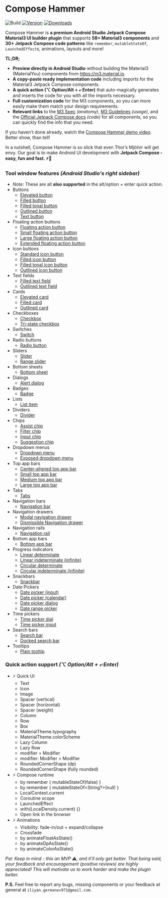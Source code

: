 # Compose Hammer

![Build](https://github.com/ILIYANGERMANOV/compose-material3-helper-plugin/workflows/Build/badge.svg)
[![Version](https://img.shields.io/jetbrains/plugin/v/PLUGIN_ID.svg)](https://plugins.jetbrains.com/plugin/PLUGIN_ID)
[![Downloads](https://img.shields.io/jetbrains/plugin/d/PLUGIN_ID.svg)](https://plugins.jetbrains.com/plugin/PLUGIN_ID)

<!-- Plugin description -->
Compose Hammer is **a premium Android Studio Jetpack Compose Material3 UI builder plugin** 
that supports **58+ Material3 components** and 
**30+ Jetpack Compose code patterns** like 
`remember`, `mutableStateOf`, `LaunchedEffect`s, animations, layouts and more!

**TL;DR;**
- **Preview directly in Android Studio** without building the Material3 (MaterialYou) components
from https://m3.material.io.
- **A copy-paste ready implementation code** including imports for 
the Material3 Jetpack Compose components.
- **A quick action (⌥ Option/Alt + ⤶ Enter)** that auto-magically
generates and inserts the code for you with all the imports necessary.
- **Full customization code** for the M3 components, so you can more
easily make them match your design requirements.
- **Relevant links** to the [M3 Spec](https://m3.material.io/components/buttons/specs) _(anatomy)_,
[M3 Guidelines](https://m3.material.io/components/buttons/guidelines) _(usage)_, and
the [Official Jetpack Compose docs](https://developer.android.com/reference/kotlin/androidx/compose/material3/package-summary.html) _(code)_ 
for all components, so you can quickly find the info that you need.

If you haven't done already, watch the 
[Compose Hammer demo video](https://www.youtube.com/watch?v=07Yeogvw0wo).
Better show, than tell!

In a nutshell, Compose Hammer is so slick that even Thor’s Mjölnir will get envy.
Our goal is to make Android UI development with **Jetpack Compose - easy, fun and fast.
⚡🔨**

### Tool window features _(Android Studio's right sidebar)_
- _Note:_ These are all **also supported** in the alt/option + enter quick action.
- Buttons
    - [Elevated button](https://m3.material.io/components/buttons/specs#2a19e853-d5dc-46a2-8ef4-1d954c9dcefa)
    - [Filled button](https://m3.material.io/components/buttons/specs#0b1b7bd2-3de8-431a-afa1-d692e2e18b0d)
    - [Filled tonal button](https://m3.material.io/components/buttons/specs#158f0a18-67fb-4ac4-9d22-cc4d1adc4579)
    - [Outlined button](https://m3.material.io/components/buttons/specs#de72d8b1-ba16-4cd7-989e-e2ad3293cf63)
    - [Text button](https://m3.material.io/components/buttons/specs#899b9107-0127-4a01-8f4c-87f19323a1b4)
- Floating action buttons
    - [Floating action button](https://m3.material.io/components/floating-action-button/specs#71504201-7bd1-423d-8bb7-07e0291743e5)
    - [Small floating action button](https://m3.material.io/components/floating-action-button/specs#df918e03-5939-4aa4-8d4b-4cdffa52b240)
    - [Large floating action button](https://m3.material.io/components/floating-action-button/specs#9d7d3d6a-bab7-47cb-be32-5596fbd660fe)
    - [Extended floating action button](https://m3.material.io/components/extended-fab/specs#8c06766e-0afc-436f-a695-aa589700be14)
- Icon buttons
    - [Standard icon button](https://m3.material.io/components/icon-buttons/specs#eca0451e-430b-41e1-bea3-a31cb7ccda76)
    - [Filled icon button](https://m3.material.io/components/icon-buttons/specs#d4169fb5-4cf8-40b6-9ec3-4044f09cca1f)
    - [Filled tonal icon button](https://m3.material.io/components/icon-buttons/specs#c2ca424b-2ad7-40e6-8946-47fb1918060a)
    - [Outlined icon button](https://m3.material.io/components/icon-buttons/specs#632e1356-8002-4ae1-ae36-48c1f9b17ef2)
- Text fields
    - [Filled text field](https://m3.material.io/components/text-fields/specs#6d654d1d-262e-4697-858c-9a75e8e7c81d)
    - [Outlined text field](https://m3.material.io/components/text-fields/specs#68b00bd6-ab40-4b4f-93d9-ed1fbbc5d06e)
- Cards
    - [Elevated card](https://m3.material.io/components/cards/specs#a012d40d-7a5c-4b07-8740-491dec79d58b)
    - [Filled card](https://m3.material.io/components/cards/specs#6192bdaa-bd56-45c9-97ff-d540ce5337ac)
    - [Outlined card](https://m3.material.io/components/cards/specs#9ad208b3-3d37-475c-a0eb-68cf845718f8)
- Checkboxes
    - [Checkbox](https://m3.material.io/components/checkbox/specs)
    - [Tri-state checkbox](https://m3.material.io/components/checkbox/specs)
- Switches
    - [Switch](https://m3.material.io/components/switch/specs)
- Radio buttons
    - [Radio button](https://m3.material.io/components/radio-button/specs)
- Sliders
    - [Slider](https://m3.material.io/components/sliders/specs)
    - [Range slider](https://m3.material.io/components/sliders/specs)
- Bottom sheets
    - [Bottom sheet](https://m3.material.io/components/bottom-sheets/specs)
- Dialogs
    - [Alert dialog](https://m3.material.io/components/dialogs/specs)
- Badges
    - [Badge](https://m3.material.io/components/badges/specs)
- Lists
    - [List item](https://m3.material.io/components/lists/specs)
- Dividers
    - [Divider](https://m3.material.io/components/divider/specs)
- Chips
    - [Assist chip](https://m3.material.io/components/chips/specs#a144389c-9478-4fe4-9bd8-ca9f7dd830eb)
    - [Filter chip](https://m3.material.io/components/chips/specs#e900592f-75a4-4298-853c-bedd8f462f83)
    - [Input chip](https://m3.material.io/components/chips/specs#facb7c02-74c4-4b81-bd52-6ad10ce351eb)
    - [Suggestion chip](https://m3.material.io/components/chips/specs#67a358c0-c370-4bf1-b410-7f8dd3f1a60c)
- Dropdown menus
    - [Dropdown menu](https://m3.material.io/components/menus/specs)
    - [Exposed dropdown menu](https://m3.material.io/components/menus/specs)
- Top app bars
    - [Center-aligned top app bar](https://m3.material.io/components/top-app-bar/specs#51ac0fae-61c2-4abc-b8f9-1167bf54e875)
    - [Small top app bar](https://m3.material.io/components/top-app-bar/specs#14e23895-ac2e-40d8-b0f7-8d016c10a225)
    - [Medium top app bar](https://m3.material.io/components/top-app-bar/specs#e3fd3eba-0444-437c-9a82-071ef03d85b1)
    - [Large top app bar](https://m3.material.io/components/top-app-bar/specs#8140aaaf-5729-4368-a0f5-baef8d576dbf)
- Tabs
    - [Tabs](https://m3.material.io/components/tabs/specs)
- Navigation bars
    - [Navigation bar](https://m3.material.io/components/navigation-bar/specs)
- Navigation drawers
    - [Modal navigation drawer](https://m3.material.io/components/navigation-drawer/specs)
    - [Dismissible Navigation drawer](https://m3.material.io/components/navigation-drawer/specs)
- Navigation rails
    - [Navigation rail](https://m3.material.io/components/navigation-rail/specs)
- Bottom app bars
    - [Bottom app bar](https://m3.material.io/components/bottom-app-bar/specs)
- Progress indicators
    - [Linear determinate](https://m3.material.io/components/progress-indicators/specs#b4bf0322-bfe6-4fad-babc-7802c691f135)
    - [Linear indeterminate (infinite)](https://m3.material.io/components/progress-indicators/specs#b4bf0322-bfe6-4fad-babc-7802c691f135)
    - [Circular determinate](https://m3.material.io/components/progress-indicators/specs#c6a801ca-8a87-4529-8eb1-2c8e9791e3b0)
    - [Circular indeterminate (infinite)](https://m3.material.io/components/progress-indicators/specs#c6a801ca-8a87-4529-8eb1-2c8e9791e3b0)
- Snackbars
    - [Snackbar](https://m3.material.io/components/snackbar/specs)
- Date Pickers
    - [Date picker (input)](https://m3.material.io/components/date-pickers/specs#ccd8cb55-4c20-4832-9db2-7c14c49b6e8f)
    - [Date picker (calendar)](https://m3.material.io/components/date-pickers/specs#d58626b9-ed69-4963-a75c-18d00cae5a06)
    - [Date picker dialog](https://m3.material.io/components/date-pickers/specs#d58626b9-ed69-4963-a75c-18d00cae5a06)
    - [Date range picker](https://m3.material.io/components/date-pickers/specs#d3189372-1b73-49d2-977e-e766f43a2774)
- Time pickers
    - [Time picker dial](https://m3.material.io/components/time-pickers/specs#656721f2-de86-4311-807d-f295bddfb72f)
    - [Time picker input](https://m3.material.io/components/time-pickers/specs#f07ad824-7e63-4d86-b5ca-090f1a6a3ded)
- Search bars
    - [Search bar](https://m3.material.io/components/search/specs)
    - [Docked search bar](https://m3.material.io/components/search/specs)
- Tooltips
    - [Plain tooltip](https://m3.material.io/components/tooltips/specs#92c84fef-92fe-4662-b837-f70eaa9b64f3)

### Quick action support _(⌥ Option/Alt + ⤶ Enter)_
- ⚡ Quick UI
  - Text
  - Icon
  - Image
  - Spacer (vertical)
  - Spacer (horizontal)
  - Spacer (weight)
  - Column
  - Row
  - Box
  - MaterialTheme.typography
  - MaterialTheme.colorScheme
  - Lazy Column
  - Lazy Row
  - modifier = Modifier
  - modifier: Modifier = Modifier
  - RoundedCornerShape (dp)
  - RoundedCornerShape (fully rounded)
- ⚡ Compose runtime
  - by remember { mutableStateOf(false) }
  - by remember { mutableStateOf<String?>(null) }
  - LocalContext.current
  - Coroutine scope
  - LaunchedEffect
  - with(LocalDensity.current) {}
  - Open link in the browser
- ⚡ Animations
  - Visibility: fade-in/out + expand/collapse
  - Crossfade
  - by animateFloatAsState()
  - by animateDpAsState()
  - by animateColorAsState()

_Pst: Keep in mind - this an MVP ⚠️, and it’ll only get better. That being said, 
your feedback and encouragement _(positive reviews)_ are highly appreciated!
This will motivate us to work harder and make the plugin better._

**P.S.** Feel free to report any bugs, 
missing components or your feedback at general at `iliyan.germanov971@gmail.com`.
<!-- Plugin description end -->